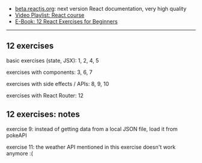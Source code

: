 - [beta.reactjs.org](https://beta.reactjs.org/): next version React documentation, very high quality
- [Video Playlist: React course](https://www.youtube.com/watch?v=KEoMvroP-r4&list=PLRrX6S8UZpZlFTtdo9RONPO3rYi_UAqmD)
- [E-Book: 12 React Exercises for Beginners](https://app.gumroad.com/d/a5b9f8b836a88e27d4241a526e1ff69d)

---

## 12 exercises

basic exercises (state, JSX): 1, 2, 4, 5

exercises with components: 3, 6, 7

exercises with side effects / APIs: 8, 9, 10

exercises with React Router: 12

## 12 exercises: notes

exercise 9: instead of getting data from a local JSON file, load it from pokeAPI

exercise 11: the weather API mentioned in this exercise doesn't work anymore :(
